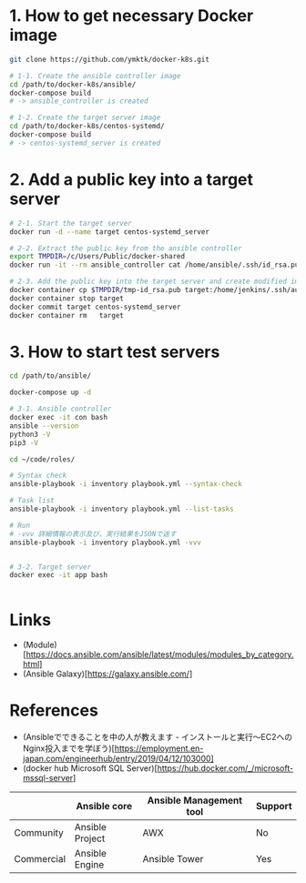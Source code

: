 # 1. How to get necessary Docker image

```bash
git clone https://github.com/ymktk/docker-k8s.git

# 1-1. Create the ansible controller image
cd /path/to/docker-k8s/ansible/
docker-compose build
# -> ansible_controller is created

# 1-2. Create the target server image
cd /path/to/docker-k8s/centos-systemd/
docker-compose build
# -> centos-systemd_server is created
```

# 2. Add a public key into a target server

```bash
# 2-1. Start the target server
docker run -d --name target centos-systemd_server

# 2-2. Extract the public key from the ansible controller
export TMPDIR=/c/Users/Public/docker-shared
docker run -it --rm ansible_controller cat /home/ansible/.ssh/id_rsa.pub >> $TMPDIR/tmp-id_rsa.pub

# 2-3. Add the public key into the target server and create modified image
docker container cp $TMPDIR/tmp-id_rsa.pub target:/home/jenkins/.ssh/authorized_keys
docker container stop target
docker commit target centos-systemd_server
docker container rm   target
```

# 3. How to start test servers

```bash
cd /path/to/ansible/

docker-compose up -d

# 3-1. Ansible controller
docker exec -it con bash
ansible --version
python3 -V
pip3 -V

cd ~/code/roles/

# Syntax check
ansible-playbook -i inventory playbook.yml --syntax-check

# Task list
ansible-playbook -i inventory playbook.yml --list-tasks

# Run
# -vvv 詳細情報の表示及び、実行結果をJSONで返す
ansible-playbook -i inventory playbook.yml -vvv


# 3-2. Target server
docker exec -it app bash



```

# Links

- (Module)[https://docs.ansible.com/ansible/latest/modules/modules_by_category.html]
- (Ansible Galaxy)[https://galaxy.ansible.com/]

# References

- (Ansibleでできることを中の人が教えます - インストールと実行〜EC2へのNginx投入までを学ぼう)[https://employment.en-japan.com/engineerhub/entry/2019/04/12/103000]
- (docker hub Microsoft SQL Server)[https://hub.docker.com/_/microsoft-mssql-server]

| | Ansible core | Ansible Management tool | Support |
| ---- | ---- | ---- | ---- |
| Community  | Ansible Project |  AWX  |  No  |
| Commercial | Ansible Engine  |  Ansible Tower  |  Yes  |
